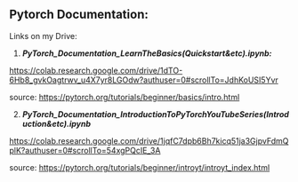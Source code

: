 ## Pytorch Documentation:

Links on my Drive:

1. <b><i> PyTorch_Documentation_LearnTheBasics(Quickstart&etc).ipynb: </b></i>

https://colab.research.google.com/drive/1dTO-6Hb8_gvkOagtrwv_u4X7yr8LGOdw?authuser=0#scrollTo=JdhKoUSI5Yvr

source: 
https://pytorch.org/tutorials/beginner/basics/intro.html


2. <b><i> PyTorch_Documentation_IntroductionToPyTorchYouTubeSeries(Introduction&etc).ipynb </b></i>

https://colab.research.google.com/drive/1jqfC7dpb6Bh7kicq51ja3GjpvFdmQplK?authuser=0#scrollTo=54xgPQcIE_3A

source: 
https://pytorch.org/tutorials/beginner/introyt/introyt_index.html
